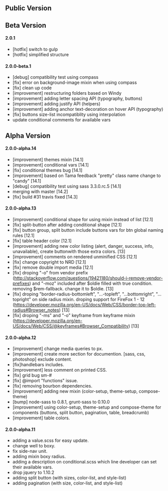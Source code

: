 ## Public Version



## Beta Version

#### 2.0.1
- [hotfix] switch to gulp
- [hotfix] simplified structure


#### 2.0.0-beta.1
- [debug] compatibility test using compass
- [fix] error on background-image mixin when using compass
- [fix] clean up code
- [improvement] restructuring folders based on Windy
- [improvement] adding letter spacing API (typography, buttons)
- [improvement] adding justify API (helpers)
- [improvement] adding anchor text-decoration on hover API (typography)
- [fix] buttons size-list incompatiblity using interpolation
- update conditional comments for available vars


## Alpha Version

#### 2.0.0-alpha.14
- [improvement] themes mixin [14.1]
- [improvement] conditional vars [14.1]
- [fix] conditional themes bug [14.1]
- [improvement] based on Tama feedback "pretty" class name change to "candy" [14.1]
- [debug] compatibility test using sass 3.3.0.rc.5 [14.1]
- merging with master [14.2]
- [fix] build #31 travis fixed [14.3]

#### 2.0.0-alpha.13
- [improvement] conditional shape for using mixin instead of list [12.1]
- [fix] split-button after adding conditional shape [12.1]
- [fix] button group, split button include buttons vars for btn global naming rules [12.1]
- [fix] table header color [12.1]
- [improvement] adding new color listing (alert, danger, success, info, unavailable), create buttonwith those extra colors. [13]
- [improvement] comments on rendered unminified CSS [12.1]
- [fix] change copyright to NRD [12.1]
- [fix] remove double import media [12.1]
- [fix] droping "-o" from vendor prefix (http://stackoverflow.com/questions/19421180/should-i-remove-vendor-prefixes) and "-moz" included after $oldie filled with true condition. removing $rem-fallback. change it to $oldie. [13]
- [fix] droping "border-radius-bottomleft", "...-topleft", "...bottomright", "…topright" on side radius mixin. droping support for FireFox 1 - 12 (https://developer.mozilla.org/en-US/docs/Web/CSS/border-top-left-radius#Browser_notes) [13]
- [fix] droping "-ms" and "-o" keyframe from keyframe mixin (https://developer.mozilla.org/en-US/docs/Web/CSS/@keyframes#Browser_Compatibility) [13]

#### 2.0.0-alpha.12
- [improvement] change media queries to px.
- [improvement] create more section for documention. [sass, css, photoshop] exclude content.
- [fix]handlebars includes.
- [improvement] less comment on printed CSS.
- [fix] grid bug sm-#
- [fix] @import "functions" issue.
- [fix] removing bourbon dependencies.
- [improvement] adding new mixin (color-setup, theme-setup, compose-theme)
- [bump] node-sass to 0.8.1, grunt-sass to 0.10.0
- [improvement] using color-setup, theme-setup and compose-theme for components (buttons, split button, pagination, table, breadcrumb)
- [improvement] table colors.

#### 2.0.0-alpha.11
- adding a value.scss for easy update.
- change well to boxy.
- fix side-nav unit.
- adding mixin boxy radius.
- adding a description on conditional.scss which line developer can set their available vars.
- drop jquery to 1.10.2
- adding split button (with sizes, color-list, and style-list)
- adding pagination (with size, color-list, and style-list)